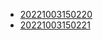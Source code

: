- [20221003150220](/zet/20221003150220/README.md)
- [20221003150221](/zet/20221003150221/README.md)
